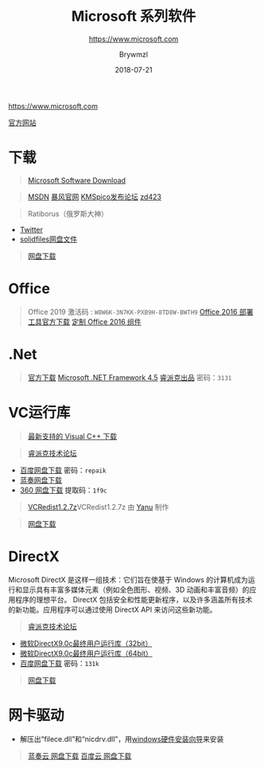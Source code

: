 ﻿---
layout:     post
title:      Microsoft 系列软件
subtitle:   https://www.microsoft.com
date:       2018-07-21
author:     Brywmzl
header-img: img/Microsoft/bg.jpg
catalog: true
tags: [Microsoft,微软]
categories: [办公应用]
---
https://www.microsoft.com

<!--more-->

[官方网站](https://www.microsoft.com)

# 下载
> [Microsoft Software Download](https://www.microsoft.com/software-download)

> [MSDN](https://msdn.itellyou.cn)
> [暴风官网](http://www.baofengjihuo.com)
> [KMSpico发布论坛](https://forums.mydigitallife.net)
> [zd423](http://www.zdfans.com/?s=kms)

> Ratiborus（俄罗斯大神）
* [Twitter](https://twitter.com/ratiborus58)
* [solidfiles网盘文件](https://www.solidfiles.com/folder/bd7165a0d4/)

> [网盘下载](https://pan.baidu.com/s/1krBIbFR8qxVzZIL-6-qFZw)

# Office
> Office 2019 激活码 : `W8W6K-3N7KK-PXB9H-8TD8W-BWTH9`
> [Office 2016 部署工具官方下载](https://www.microsoft.com/en-us/download/confirmation.aspx?id=49117)
> [定制 Office 2016 组件](https://jingyan.baidu.com/article/358570f6b33bf4ce4624fc49.html)

# .Net
> [官方下载](https://www.microsoft.com/net/download/windows)
> [Microsoft .NET Framework 4.5](https://www.microsoft.com/zh-CN/download/details.aspx?id=30653)
> [睿派克出品](https://eyun.baidu.com/s/3c122qJY) 密码：`3131`

# VC运行库
> [最新支持的 Visual C++ 下载](https://support.microsoft.com/zh-cn/kb/2977003) 

> [睿派克技术论坛](https://www.repaik.com) 
* [百度网盘下载](https://eyun.baidu.com/s/3mifgC9y) 密码：`repaik`
* [蓝奏网盘下载](https://pan.lanzou.com/b143614/)
* [360 网盘下载](https://yunpan.360.cn/surl_yQ4Ktj3YuZs) 提取码：`1f9c`

> [VCRedist1.2.7z](http://pan.baidu.com/s/1slWfneH)VCRedist1.2.7z 由 [Yanu](http://www.ccav1.com) 制作

> [网盘下载](https://pan.baidu.com/s/1krBIbFR8qxVzZIL-6-qFZw#list/path=/App/Microsoft/MSVCVB&parentPath=/App) 

# DirectX
Microsoft DirectX 是这样一组技术：它们旨在使基于 Windows 的计算机成为运行和显示具有丰富多媒体元素（例如全色图形、视频、3D 动画和丰富音频）的应用程序的理想平台。 DirectX 包括安全和性能更新程序，以及许多涵盖所有技术的新功能。应用程序可以通过使用 DirectX API 来访问这些新功能。 
> [睿派克技术论坛](https://www.repaik.com) 
* [微软DirectX9.0c最终用户运行库（32bit）](https://www.repaik.com/thread-55658-1-1.html) 
* [微软DirectX9.0c最终用户运行库（64bit）](https://www.repaik.com/thread-55660-1-1.html) 
* [百度网盘下载](https://pan.baidu.com/s/1jH76Ir0) 密码：`131k`

> [网盘下载](https://pan.baidu.com/s/1krBIbFR8qxVzZIL-6-qFZw#list/path=/App/Microsoft/MSVCVB&parentPath=/App) 

# 网卡驱动
* 解压出“filece.dll”和“nicdrv.dll”，用[windows硬件安装向导](https://zhidao.baidu.com/question/21947667.html)来安装

> [蓝奏云 网盘下载](https://www.microsoft.com/en-us/download/confirmation.aspx?id=49117)
> [百度云 网盘下载](https://pan.baidu.com/s/1Cf2AsghGEVoW7JC1KarJZw#list/path=/软件/Kingsoft/驱动精灵/提取版网卡&parentPath=/软件)